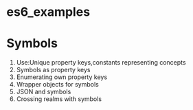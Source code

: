 # es6_examples

# Symbols
1. Use:Unique property keys,constants representing concepts<br/>
2. Symbols as property keys<br/>
3. Enumerating own property keys<br/>
4. Wrapper objects for symbols<br/>
5. JSON and symbols<br/>
6. Crossing realms with symbols<br/>

